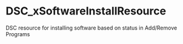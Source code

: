 # DSC_xSoftwareInstallResource
DSC resource for installing software based on status in Add/Remove Programs

